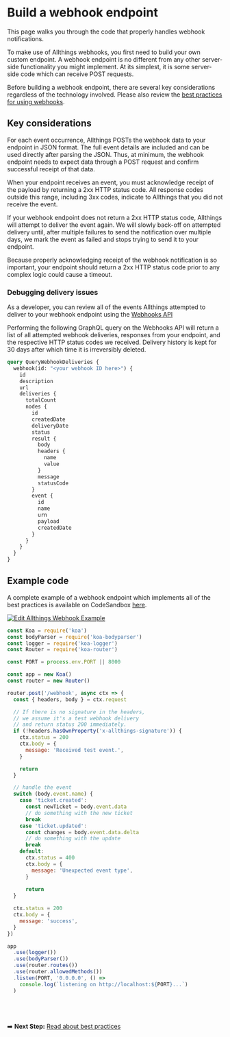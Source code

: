 # Build a webhook endpoint

This page walks you through the code that properly handles webhook notifications.

To make use of Allthings webhooks, you first need to build your own custom endpoint. A webhook endpoint is no different from any other server-side functionality you might implement. At its simplest, it is some server-side code which can receive POST requests.

Before building a webhook endpoint, there are several key considerations regardless of the technology involved. Please also review the [best practices for using webhooks](#./best-practices.md).


## Key considerations

For each event occurrence, Allthings POSTs the webhook data to your endpoint in JSON format. The full event details are included and can be used directly after parsing the JSON. Thus, at minimum, the webhook endpoint needs to expect data through a POST request and confirm successful receipt of that data.

When your endpoint receives an event, you must acknowledge receipt of the payload by returning a 2xx HTTP status code. All response codes outside this range, including 3xx codes, indicate to Allthings that you did not receive the event.

If your webhook endpoint does not return a 2xx HTTP status code, Allthings will attempt to deliver the event again. We will slowly back-off on attempted delivery until, after multiple failures to send the notification over multiple days, we mark the event as failed and stops trying to send it to your endpoint.

Because properly acknowledging receipt of the webhook notification is so important, your endpoint should return a 2xx HTTP status code prior to any complex logic could cause a timeout.

### Debugging delivery issues

As a developer, you can review all of the events Allthings attempted to deliver to your webhook endpoint using the [Webhooks API](../apis/webhooks.md)

Performing the following GraphQL query on the Webhooks API will return a list of all attempted webhook deliveries, responses from your endpoint, and the respective HTTP status codes we received. Delivery history is kept for 30 days after which time it is irreversibly deleted.


```graphql
query QueryWebhookDeliveries {
  webhook(id: "<your webhook ID here>") {
    id
    description
    url
    deliveries {
      totalCount
      nodes {
        id
        createdDate
        deliveryDate
        status
        result {
          body
          headers {
            name
            value
          }
          message
          statusCode
        }
        event {
          id
          name
          urn
          payload
          createdDate
        }
      }
    }
  }
}

```


## Example code

A complete example of a webhook endpoint which implements all of the best practices is available on CodeSandbox [here](https://codesandbox.io/s/allthings-webhook-example-m37vf?file=/readme.md).

[![Edit Allthings Webhook Example](https://codesandbox.io/static/img/play-codesandbox.svg)](https://codesandbox.io/s/allthings-webhook-example-m37vf?file=/readme.md)

```js
const Koa = require('koa')
const bodyParser = require('koa-bodyparser')
const logger = require('koa-logger')
const Router = require('koa-router')

const PORT = process.env.PORT || 8000

const app = new Koa()
const router = new Router()

router.post('/webhook', async ctx => {
  const { headers, body } = ctx.request

  // If there is no signature in the headers,
  // we assume it's a test webhook delivery
  // and return status 200 immediately.
  if (!headers.hasOwnProperty('x-allthings-signature')) {
    ctx.status = 200
    ctx.body = {
      message: 'Received test event.',
    }

    return
  }

  // handle the event
  switch (body.event.name) {
    case 'ticket.created':
      const newTicket = body.event.data
      // do something with the new ticket
      break
    case 'ticket.updated':
      const changes = body.event.data.delta
      // do something with the update
      break
    default:
      ctx.status = 400
      ctx.body = {
        message: 'Unexpected event type',
      }
      
      return
  }

  ctx.status = 200
  ctx.body = {
    message: 'success',
  }
})

app
  .use(logger())
  .use(bodyParser())
  .use(router.routes())
  .use(router.allowedMethods())
  .listen(PORT, '0.0.0.0', () =>
    console.log(`listening on http://localhost:${PORT}...`)
  )
```




<br /><br /><br />
➡️ **Next Step:** [Read about best practices](./best-practices.md)
